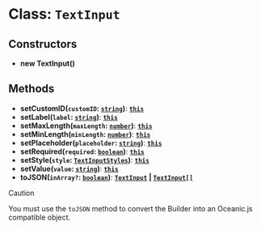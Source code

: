 # Class: `TextInput`

## Constructors

- **new TextInput()**

## Methods

- **setCustomID(`customID`: [`string`][StringURL])**: **[`this`][ThisURL]**
- **setLabel(`label`: [`string`][StringURL])**: **[`this`][ThisURL]**
- **setMaxLength(`maxLength`: [`number`][NumberURL])**: **[`this`][ThisURL]**
- **setMinLength(`minLength`: [`number`][NumberURL])**: **[`this`][ThisURL]**
- **setPlaceholder(`placeholder`: [`string`][StringURL])**: **[`this`][ThisURL]**
- **setRequired(`required`: [`boolean`][BooleanURL])**: **[`this`][ThisURL]**
- **setStyle(`style`: [`TextInputStyles`][TextInputStylesURL])**: **[`this`][ThisURL]**
- **setValue(`value`: [`string`][StringURL])**: **[`this`][ThisURL]**
- **toJSON(`inArray?`: [`boolean`][BooleanURL])**: **[`TextInput`][TextInputURL] | [`TextInput[]`][TextInputURL]**

> [!CAUTION]
> You must use the `toJSON` method to convert the Builder into an Oceanic.js compatible object.

[BooleanURL]: https://developer.mozilla.org/en-US/docs/Web/JavaScript/Reference/Global_Objects/Boolean
[NumberURL]: https://developer.mozilla.org/en-US/docs/Web/JavaScript/Reference/Global_Objects/Number
[StringURL]: https://developer.mozilla.org/en-US/docs/Web/JavaScript/Reference/Global_Objects/String
[TextInputStylesURL]: https://docs.oceanic.ws/dev/enums/Constants.TextInputStyles.html
[TextInputURL]: https://docs.oceanic.ws/dev/interfaces/Types_Channels.TextInput.html
[ThisURL]: https://developer.mozilla.org/en-US/docs/Web/JavaScript/Reference/Operators/this
